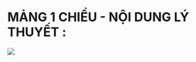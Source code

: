 # MẢNG 1 CHIỀU - NỘI DUNG LÝ THUYẾT : 

<img src = "https://cdn.programiz.com/sites/tutorial2program/files/cpp-array-initialization.png" />


